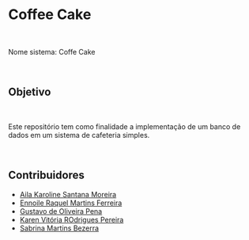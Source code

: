 # Coffee Cake
<br>

Nome sistema: Coffe Cake

<br> 

## Objetivo
<br>

Este repositório tem como finalidade a implementação de um banco de dados em um sistema de cafeteria simples.

<br>

## Contribuidores
- [Aila Karoline Santana Moreira]()
- [Ennoile Raquel Martins Ferreira]()
- [Gustavo de Oliveira Pena]()
- [Karen Vitória ROdrigues Pereira]()
- [Sabrina Martins Bezerra]()
